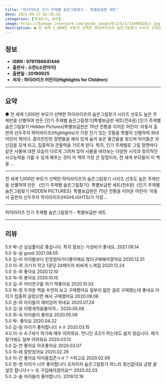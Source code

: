 ```yaml
---
title: "하이라이츠 인기 주제별 숨은그림찾기 - 특별보급판 세트"
date: 2021-09-17 02:35:53
categories: [국내도서, 유아]
image: https://bimage.interpark.com/goods_image/0/2/8/1/314980281s.jpg
description: ● 전 세계 1,000만 부모가 선택한 하이라이츠의 숨은그림찾기 시리즈 선호도 높은 주제만을 선별하여 만든 [인기 주제별 숨은그림찾기]특별보급판 세트(전4권) [인기 주제별 숨은그림찾기 Hidden Pictures]특별보급판은 70년 전통을 이어온 어린이· 아동서 출판의 선두주자
---
```


## **정보**

- **ISBN : 9791186641446**
- **출판사 : 소란i(소란아이)**
- **출판일 : 20190925**
- **저자 : 하이라이츠 어린이(Highlights for Children)**

------



## **요약**

●  전 세계 1,000만 부모가 선택한 하이라이츠의 숨은그림찾기 시리즈  선호도 높은 주제만을 선별하여 만든 [인기 주제별 숨은그림찾기]특별보급판   세트(전4권) [인기 주제별 숨은그림찾기 Hidden Pictures]특별보급판은 70년 전통을 이어온 어린이· 아동서 출판의 선두주자 하이라이츠(Highlights)가 가장 인기 있는 것들을 특별히 선별하여 펴낸 어린이 책이다. 흥미진진한 장면들을 재치 있게 숨겨 놓은 물건들을 찾으며 아이들은 자신감을 갖게 되고, 집중력과 관찰력을 기르게 된다. 특히, 인기 주제별로 그림 장면마다 같은 사물에 대한 모습이 다르게 그려져 있어 사물을 바라보는 다양한 시각과 창의적인 사고능력을 기를 수 있게 해주는 것이 이 책의 가장 큰 장점이자, 전 세계 부모들이 이 책을 ...

------

전 세계 1,000만 부모가 선택한 하이라이츠의 숨은그림찾기 시리즈
 선호도 높은 주제만을 선별하여 만든 《인기 주제별 숨은그림찾기》특별보급판   세트(전4권)《인기 주제별 숨은그림찾기 HIDDEN PICTURES》특별보급판은 70년 전통을 이어온 어린이· 아동서 출판의 선두주자 하이라이츠(HIGHLIGHTS)가 가장... 

------


하이라이츠 인기 주제별 숨은그림찾기 - 특별보급판 세트 

------


## **리뷰** 

5.0 박-선 심심풀이로 좋습니다. 특히 점보는 가성비가 좋네요. 2021.08.14 <br/>5.0 유-실 good 2021.08.05 <br/>5.0 김-미 아이들보다 친정엄마가더좋아해요 많이구매해야겠어요 2020.12.31 <br/>2.0 이-희 크기가 작고 1권당 24페이지
비싸게 느껴짐 2020.12.24 <br/>5.0 조-희 좋아요 2020.12.10 <br/>5.0 마-희 좋아요 2020.10.15 <br/>5.0 김-주 어리친구들 하기 딱좋아요 2020.10.02 <br/>5.0 박-정 두꺼운 책을 우연히 보고 구매했어요
일부러 얇은 걸로 구매했는데 좋네요 아이가 집중력 길렀으면 해서 구매했어요 2020.08.06 <br/>5.0 권-희 아이들이 재미있어 하네요 2020.07.24 <br/>5.0 김-윤 이렇게작을줄이야... 2020.05.08 <br/>5.0 최-숙 아이들이 좋아요 2020.05.06 <br/>5.0 박- 좋아요 2020.04.22 <br/>5.0 김-림 아이가 좋아합니더 ㅎㄹ  2020.03.15 <br/>4.0 이-수 4-7세가 하기에 매우 어려워요.
언니인 초2가 하는데도 쉽지 않습니다.
제가 찾기에도 일부 어려워요 2020.03.13 <br/>5.0 김-연 좋아요 아주좋아요  2020.03.07 <br/>5.0 차-례 잘받았어요 2020.02.29 <br/>5.0 이-진 좋아요 아이들집즌ㅇㄹ？ㅋ최고요 2020.02.06 <br/>5.0 한-영 아이가 너무 좋아합니다 오자마자 숨은그림찾기 하느라 정신없네요 금방 끝낼듯 합니다ㅜㅜ 또 구입해야겠어요^^ 2020.02.03 <br/>5.0 고-솔 아이들이 좋아합니다.  2019.12.16 <br/>